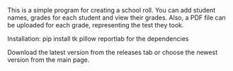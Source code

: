 This is a simple program for creating a school roll. You can add student names, grades for each student and view their grades. Also, a PDF file can be uploaded for each grade, representing the test they took.

Installation:
pip install tk pillow reportlab for the dependencies

Download the latest version from the releases tab or choose the newest version from the main page.


